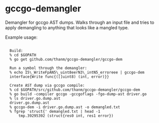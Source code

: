 # gccgo-demangler

Demangler for gccgo AST dumps. Walks through an input file and tries to apply demangling to anything that looks like a mangled type. 

Example usage:

```

  Build:
  % cd $GOPATH
  % go get github.com/thanm/gccgo-demangler/gccgo-dem
  
  Run a symbol through the demangler:
  % echo I5\_WriteFpAN5\_uint8eerN3\_intN5_erroreee | gccgo-dem
  interface{Write func{([]uint8) (int, error)}}

  Create AST dump via gccgo compile:
  % cd $GOPATH/src/github.com/thanm/gccgo-demangler/gccgo-dem
  % go build -compiler gccgo -gccgoflags -fgo-dump-ast driver.go
  % ls driver.go.dump.ast
  driver.go.dump.ast
  % gccgo-dem -i driver.go.dump.ast -o demangled.txt
  % fgrep 'struct{' demangled.txt | head -1
      tmp.39295392 (struct{res0 int, res1 error})

```
